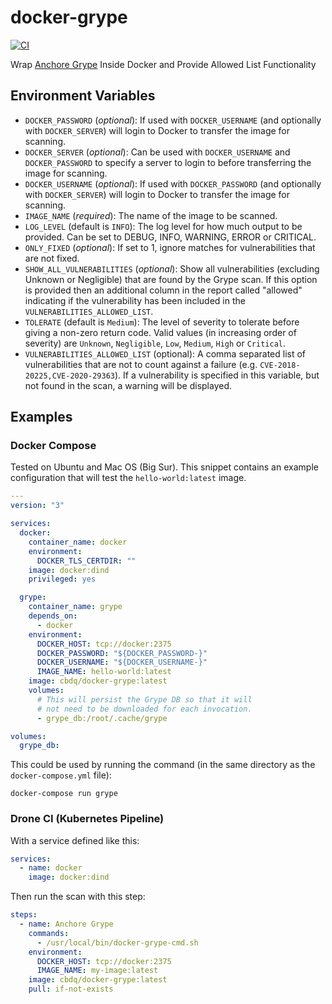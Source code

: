 # docker-grype

[![CI](https://github.com/cbdq-io/docker-grype/actions/workflows/ci.yml/badge.svg)](https://github.com/cbdq-io/docker-grype/actions/workflows/ci.yml)

Wrap [Anchore Grype](https://github.com/anchore/grype) Inside Docker and Provide Allowed List Functionality

## Environment Variables

- `DOCKER_PASSWORD` (_optional_): If used with `DOCKER_USERNAME` (and
  optionally with `DOCKER_SERVER`) will login to Docker to transfer the image
  for scanning.
- `DOCKER_SERVER` (_optional_): Can be used with `DOCKER_USERNAME` and
  `DOCKER_PASSWORD` to specify a server to login to before transferring the
  image for scanning.
- `DOCKER_USERNAME` (_optional_): If used with `DOCKER_PASSWORD` (and
  optionally with `DOCKER_SERVER`) will login to Docker to transfer the image
  for scanning.
- `IMAGE_NAME` (_required_):  The name of the image to be scanned.
- `LOG_LEVEL` (default is `INFO`):  The log level for how much output to be
  provided.  Can be set to DEBUG, INFO, WARNING, ERROR or CRITICAL.
- `ONLY_FIXED` (_optional_): If set to 1, ignore matches for vulnerabilities
  that are not fixed.
- `SHOW_ALL_VULNERABILITIES` (_optional_): Show all vulnerabilities (excluding
  Unknown or Negligible) that are found by the Grype scan.  If this option is
  provided then an additional column in the report called "allowed" indicating
  if the vulnerability has been included in the `VULNERABILITIES_ALLOWED_LIST`.
- `TOLERATE` (default is `Medium`): The level of severity to tolerate before
  giving a non-zero return code.  Valid values (in increasing order of
  severity) are `Unknown`, `Negligible`, `Low`, `Medium`, `High` or `Critical`.
- `VULNERABILITIES_ALLOWED_LIST` (optional): A comma separated list of
  vulnerabilities that are not to count against a failure (e.g.
  `CVE-2018-20225,CVE-2020-29363`).  If a vulnerability is specified in this
  variable, but not found in the scan, a warning will be displayed.

## Examples

### Docker Compose

Tested on Ubuntu and Mac OS (Big Sur).  This snippet contains
an example configuration that will test the `hello-world:latest` image.

```YAML
---
version: "3"

services:
  docker:
    container_name: docker
    environment:
      DOCKER_TLS_CERTDIR: ""
    image: docker:dind
    privileged: yes

  grype:
    container_name: grype
    depends_on:
      - docker
    environment:
      DOCKER_HOST: tcp://docker:2375
      DOCKER_PASSWORD: "${DOCKER_PASSWORD-}"
      DOCKER_USERNAME: "${DOCKER_USERNAME-}"
      IMAGE_NAME: hello-world:latest
    image: cbdq/docker-grype:latest
    volumes:
      # This will persist the Grype DB so that it will
      # not need to be downloaded for each invocation.
      - grype_db:/root/.cache/grype

volumes:
  grype_db:
```

This could be used by running the command (in the same directory as the
`docker-compose.yml` file):

```shell
docker-compose run grype
```

### Drone CI (Kubernetes Pipeline)

With a service defined like this:

```YAML
services:
  - name: docker
    image: docker:dind
```

Then run the scan with this step:

```YAML
steps:
  - name: Anchore Grype
    commands:
      - /usr/local/bin/docker-grype-cmd.sh
    environment:
      DOCKER_HOST: tcp://docker:2375
      IMAGE_NAME: my-image:latest
    image: cbdq/docker-grype:latest
    pull: if-not-exists
```
